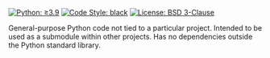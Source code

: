 [![Python: ≥3.9](https://img.shields.io/badge/python-≥3.9-green.svg)](https://docs.python.org/3/whatsnew/3.9.html)
[![Code Style: black](https://img.shields.io/badge/code%20style-black-000000.svg)](https://github.com/psf/black)
[![License: BSD 3-Clause](https://img.shields.io/badge/license-BSD%203--Clause-blue.svg)](https://opensource.org/licenses/BSD-3-Clause)

General-purpose Python code not tied to a particular project. Intended to be used as a
submodule within other projects. Has no dependencies outside the Python standard
library.
